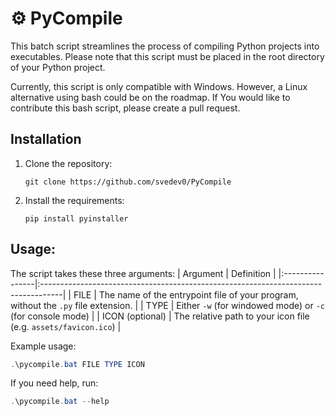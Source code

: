 # ⚙️ PyCompile

This batch script streamlines the process of compiling Python projects into executables. Please note that this script must be placed in the root directory of your Python project.

Currently, this script is only compatible with Windows. However, a Linux alternative using bash could be on the roadmap. If You would like to contribute this bash script, please create a pull request.

## Installation
1. Clone the repository:
    ```
    git clone https://github.com/svedev0/PyCompile
    ```
2. Install the requirements:
    ```
    pip install pyinstaller
    ```

## Usage:
The script takes these three arguments:
| Argument        | Definition                                                                         |
|:----------------|:-----------------------------------------------------------------------------------|
| FILE            | The name of the entrypoint file of your program, without the `.py` file extension. |
| TYPE            | Either `-w` (for windowed mode) or `-c` (for console mode)                         |
| ICON (optional) | The relative path to your icon file (e.g. `assets/favicon.ico`)                    |

Example usage:
```powershell
.\pycompile.bat FILE TYPE ICON
```

If you need help, run:
```powershell
.\pycompile.bat --help
```
